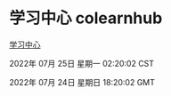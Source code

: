 # 学习中心 colearnhub
[学习中心](http://219.139.196.104:56308/colearnhub/)

2022年 07月 25日 星期一 02:20:02 CST

2022年 07月 24日 星期日 18:20:02 GMT
